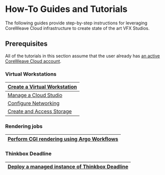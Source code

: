 # How-To Guides and Tutorials

The following guides provide step-by-step instructions for leveraging CoreWeave Cloud infrastructure to create state of the art VFX Studios.

## Prerequisites

All of the tutorials in this section assume that the user already has [an active CoreWeave Cloud account](../../welcome-to-coreweave/getting-started.md).

### Virtual Workstations

| [Create a Virtual Workstation](create-a-virtual-workstation/)      |
| ------------------------------------------------------------------ |
| [Manage a Cloud Studio](management.md)                             |
| [Configure Networking](create-a-virtual-workstation/networking.md) |
| [Create and Access Storage](create-a-virtual-workstation/storage/) |

### Rendering jobs

| [Perform CGI rendering using Argo Workflows](vfx-studio-components-guide/cgi-rendering.md) |
| ------------------------------------------------------------------------------------------ |

### Thinkbox Deadline

| [Deploy a managed instance of Thinkbox Deadline](vfx-studio-components-guide/deadline.md) |
| ----------------------------------------------------------------------------------------- |
